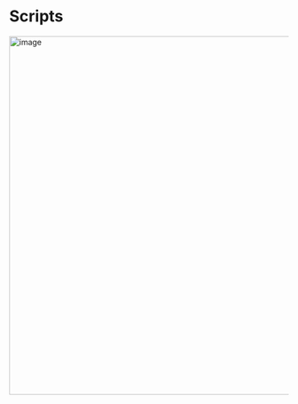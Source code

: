 # Scripts

<img width="646" alt="image" src="https://github.com/Pradeepkumar235prdp/Scripts/assets/65584392/044f1736-42c3-4da9-a17d-4e87872151ac">
